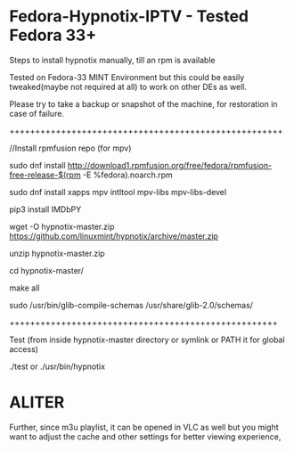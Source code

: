 # Fedora-Hypnotix-IPTV - Tested Fedora 33+

Steps to install hypnotix manually, till an rpm is available

Tested on Fedora-33 MINT Environment but this could be easily tweaked(maybe not required at all) to work on other DEs as well.

Please try to take a backup or snapshot of the machine, for restoration in case of failure.

+++++++++++++++++++++++++++++++++++++++++++++++++++++

//Install rpmfusion repo (for mpv)

sudo dnf install http://download1.rpmfusion.org/free/fedora/rpmfusion-free-release-$(rpm -E %fedora).noarch.rpm

sudo dnf install xapps mpv intltool mpv-libs mpv-libs-devel

pip3 install IMDbPY

wget -O hypnotix-master.zip https://github.com/linuxmint/hypnotix/archive/master.zip

unzip hypnotix-master.zip

cd hypnotix-master/

make all

sudo /usr/bin/glib-compile-schemas /usr/share/glib-2.0/schemas/

++++++++++++++++++++++++++++++++++++++++++++++++++++

Test (from inside hypnotix-master directory or symlink or PATH it for global access)

./test or ./usr/bin/hypnotix


# ALITER

Further, since m3u playlist, it can be opened in VLC as well but you might want to adjust the cache and other settings for better viewing experience,

